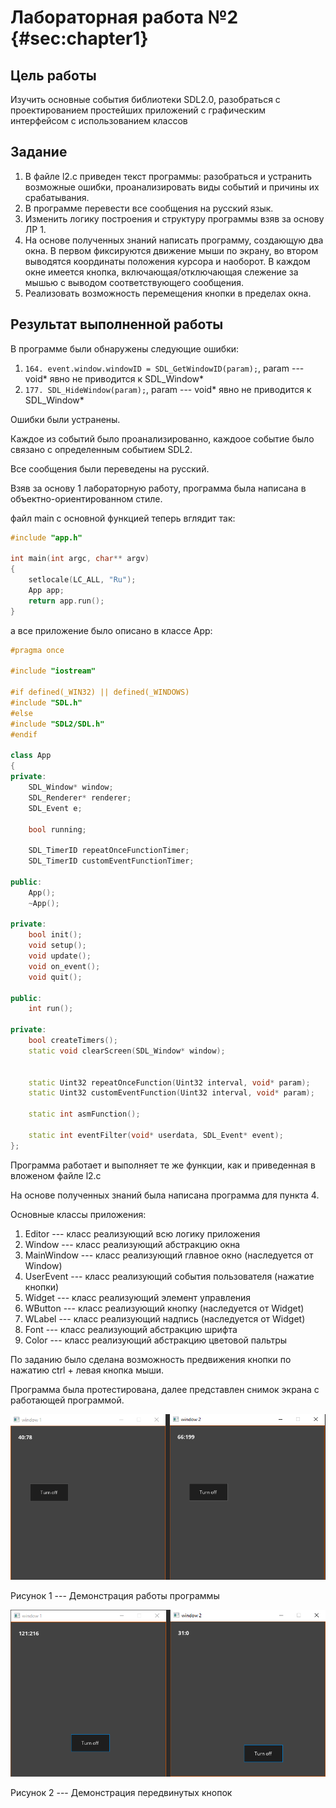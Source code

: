 # Лабораторная работа №2 {#sec:chapter1}

## Цель работы

Изучить основные события библиотеки SDL2.0, разобраться с проектированием простейших приложений с графическим интерфейсом с использованием классов

## Задание

1. В файле l2.c приведен текст программы: разобраться и устранить возможные ошибки, проанализировать виды событий и причины их срабатывания.
2. В программе перевести все сообщения на русский язык.
3. Изменить логику построения и структуру программы взяв за основу ЛР 1.
4. На основе полученных знаний написать программу, создающую два окна. В первом фиксируются движение мыши по экрану, во втором выводятся координаты положения курсора и наоборот. В каждом окне имеется кнопка, включающая/отключающая слежение за мышью с выводом соответствующего сообщения.
5. Реализовать возможность перемещения кнопки в пределах окна.

## Результат выполненной работы

В программе были обнаружены следующие ошибки:

1. `164. event.window.windowID = SDL_GetWindowID(param);`, param --- void* явно не приводится к SDL_Window*
2. `177. SDL_HideWindow(param);`, param --- void* явно не приводится к SDL_Window*

Ошибки были устранены.

Каждое из событий было проанализированно, каждоое событие было связано с определенным событием SDL2.

Все сообщения были переведены на русский.

Взяв за основу 1 лабораторную работу, программа была написана в объектно-ориентированном стиле. 

файл main с основной функцией теперь вглядит так:
```c++
#include "app.h"

int main(int argc, char** argv)
{
    setlocale(LC_ALL, "Ru");
    App app;
    return app.run();
}
```

а все приложение было описано в классе App:
```c++
#pragma once

#include "iostream"

#if defined(_WIN32) || defined(_WINDOWS)
#include "SDL.h"
#else
#include "SDL2/SDL.h"
#endif

class App
{
private:
	SDL_Window* window;
	SDL_Renderer* renderer;
	SDL_Event e;

	bool running;

	SDL_TimerID repeatOnceFunctionTimer;
	SDL_TimerID customEventFunctionTimer;

public:
	App();
	~App();

private:
	bool init();
	void setup();
	void update();
	void on_event();
	void quit();

public:
	int run();

private:
	bool createTimers();
	static void clearScreen(SDL_Window* window);


	static Uint32 repeatOnceFunction(Uint32 interval, void* param);
	static Uint32 customEventFunction(Uint32 interval, void* param);

	static int asmFunction();

	static int eventFilter(void* userdata, SDL_Event* event);
};

```

Программа работает и выполняет те же функции, как и приведенная в вложеном файле l2.c


На основе полученных знаний была написана программа для пункта 4. 

Основные классы приложения:

1. Editor --- класс реализующий всю логику приложения
2. Window --- класс реализующий абстракцию окна
3. MainWindow --- класс реализующий главное окно (наследуется от Window)
4. UserEvent --- класс реализующий события пользователя (нажатие кнопки)
5. Widget --- класс реализующий элемент управления
6. WButton --- класс реализующий кнопку (наследуется от Widget)
7. WLabel --- класс реализующий надпись (наследуется от Widget)
8. Font --- класс реализующий абстракцию шрифта
8. Color --- класс реализующий абстракцию цветовой пальтры


По заданию было сделана возможность предвижения кнопки по нажатию ctrl + левая кнопка мыши.


Программа была протестирована, далее представлен снимок экрана с работающей программой.

![](images/second/1.png)

Рисунок 1 --- Демонстрация работы программы 

![](images/second/2.png)

Рисунок 2 --- Демонстрация передвинутых кнопок

